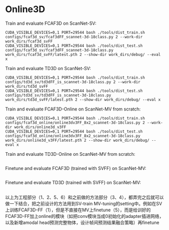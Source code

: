 # Online3D

Train and evaluate FCAF3D on ScanNet-SV:
```
CUDA_VISIBLE_DEVICES=0,1 PORT=29544 bash ./tools/dist_train.sh configs/fcaf3d_sv/fcaf3dFF_scannet-3d-18class.py 2 --work-dir work_dirs/fcaf3d_svFF
CUDA_VISIBLE_DEVICES=0,1 PORT=29544 bash ./tools/dist_test.sh configs/fcaf3d_sv/fcaf3dFF_scannet-3d-18class.py work_dirs/fcaf3d_svFF/latest.pth 2 --show-dir work_dirs/debug/ --eval x
```

Train and evaluate TD3D on ScanNet-SV:
```
CUDA_VISIBLE_DEVICES=0,1 PORT=29544 bash ./tools/dist_train.sh configs/td3d_sv/td3dFF_is_scannet-3d-18class.py 2 --work-dir work_dirs/td3d_svFF
CUDA_VISIBLE_DEVICES=0,1 PORT=29544 bash ./tools/dist_test.sh configs/td3d_sv/td3dFF_is_scannet-3d-18class.py work_dirs/td3d_svFF/latest.pth 2 --show-dir work_dirs/debug/ --eval x
```

Train and evaluate FCAF3D-Online on ScanNet-MV from scratch:
```
CUDA_VISIBLE_DEVICES=0,1 PORT=29544 bash ./tools/dist_train.sh configs/fcaf3d_online/online3dv3FF_8x2_scannet-3d-18class.py 2 --work-dir work_dirs/online3d_v3FF
CUDA_VISIBLE_DEVICES=0,1 PORT=29544 bash ./tools/dist_test.sh configs/fcaf3d_online/online3dv3FF_8x2_scannet-3d-18class.py work_dirs/online3d_v3FF/latest.pth 2 --show-dir work_dirs/debug/ --eval x
```

Train and evaluate TD3D-Online on ScanNet-MV from scratch:
```
```

Finetune and evaluate FCAF3D (trained with SVFF) on ScanNet-MV:
```
```

Finetune and evaluate TD3D (trained with SVFF) on ScanNet-MV:
```
```


以上为工程部分（1、2、5、6）和之前做的方法部分（3、4），都弄完之后就可以做一下结合，把之前设计的方法用到SV-train MV-tuning的setting中。例如在SV上训练FCAF3D-FF（1），但是不直接在MV上finetune（5），而是给训好的FCAF3D-FF加上online的模块（如把conv模块当成0初始化的adapter插进网络，以及新增amodal head预测完整物体，设计帧间预测结果融合策略）再finetune
